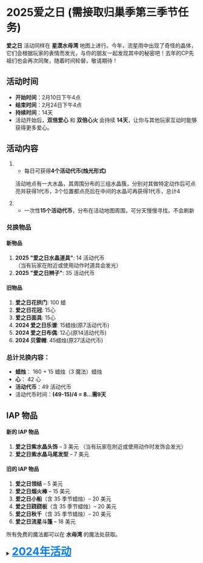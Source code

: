 # 2025爱之日 (需接取归巢季第三季节任务)

**爱之日** 活动同样在 **星漠水母湾** 地图上进行。今年，流星雨中出现了奇怪的晶体，它们会根据玩家的表情而发光，与你的朋友一起发现其中的秘密吧！去年的CP先祖们也会再次同聚，随着时间轮替，敬请期待！

## 活动时间
- **开始时间**：2月10日下午4点
- **结束时间**：2月24日下午4点
- **持续时间**：14天
- 活动开始后，**双倍爱心** 和 **双倍心火** 会持续 **14天**，让你与其他玩家互动时能够获得更多爱心。

## 活动内容

1. - 每日可获得**4个活动代币(烛光形式)**
    
    活动地点有一大水晶，其周围分布的三组水晶簇，分别对其做特定动作后可点亮并获得1代币，3个位置都点亮后在中间的水晶可再获得1代币，总计4

2. - 一次性**15个活动代币**，分布在活动地图周围，可分天慢慢寻找，不会刷新

### 兑换物品

#### 新物品
1. **2025 "爱之日水晶道具"**: 14 活动代币  
   （当有玩家在附近或使用动作时道具会发光）
2. **2025 "爱之日辫子"**: 35 活动代币

#### 旧物品
1. **爱之日花拱门**: 100 蜡
2. **爱之日花冠**: 15心
3. **爱之日面具**: 15心
4. **2024 爱之日乐谱**: 15蜡烛(原7活动代币)
5. **2024 爱之日布偶**: 12心(原14活动代币)
6. **2024 贝雷帽**: 45蜡烛(原27活动代币)

### 总计兑换内容：
- **蜡烛**： 160 + 15 蜡烛（3 魔法）蜡烛
- **心**： 42 心
- **活动代币**：49 活动代币
- 活动代币时间：**(49-15)/4 = 8...需9天**

## IAP 物品

#### 新的 IAP 物品
1. **爱之日紫水晶头饰** – 3 美元
   （当有玩家在附近或使用动作时发饰会发光）
2. **爱之日紫水晶马尾发型** – 7 美元  


#### 旧的 IAP 物品
1. **爱之日领结** – 5 美元
2. **爱之日烟火棒** – 15 美元
3. **爱之日小船**（含 35 季节蜡烛）– 20 美元
4. **爱之日跷跷板**（含 35 季节蜡烛）– 20 美元
5. **爱之日秋千**（含 35 季节蜡烛）– 20 美元
6. **爱之日流星斗篷** – 18 美元

所有免费的魔法都可以在 **水母湾** 的魔法处获取。

<details >
  <summary><strong><span style="font-size: 28px; color: #007bff; text-decoration: underline;">2024年活动</span></strong></summary>

# 2024爱之日 (需接取归巢季第三季节任务)

**爱之日** 活动在 **星漠水母湾** 地图上进行。每两天会有过去的祖先造访，活动的尾声将迎来演奏音乐和观赏流星雨的特别时刻。

## 活动时间
- **开始时间**：2月12日下午4点
- **结束时间**：2月26日下午4点
- **持续时间**：14天
- 活动开始后，**双倍爱心** 会持续 **14天**，让你与其他玩家互动时能够获得更多爱心。

## 活动内容
活动期间每天有**5个活动代币**。
  1. **4个代币**：透过探索活动地图周围的区域获得。
  2. **1个代币**：与先祖互动后获得。

## 兑换物品

### 新物品
1. **爱之日乐谱** - 7 活动代币
2. **爱之布偶** - 14 活动代币
3. **贝雷帽** - 27 活动代币

### 旧物品
1. **爱之日花拱门** - 100 蜡烛
2. **爱之日花冠** - 15 心
3. **爱之日面具** - 15 心

### 总计兑换内容
- **活动代币**：48活动代币
- 活动代币时间：**48 / 5 = 需9...10天**

## IAP物品

### 新的 IAP 物品
1. **爱之日流星斗篷** - 118 美元

### 旧的 IAP 物品
1. **爱之日领结** - 5 美元
2. **爱之日烟火棒** - 15 美元
3. **爱之日小船**（包含 35 季节蜡烛） - 20 美元
4. **爱之日跷跷板**（包含 35 季节蜡烛） - 20 美元
5. **爱之日秋千**（含 35 季节蜡烛） - 20 美元

所有免费的魔法都可以在水母湾的魔法处和云巢活动商店获得。
</details >
